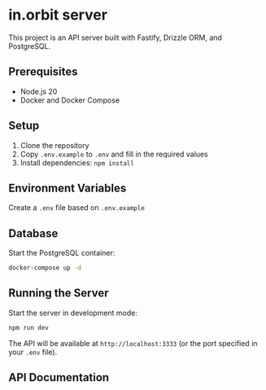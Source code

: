 # in.orbit server

This project is an API server built with Fastify, Drizzle ORM, and PostgreSQL.

## Prerequisites

- Node.js 20
- Docker and Docker Compose

## Setup

1. Clone the repository
2. Copy `.env.example` to `.env` and fill in the required values
3. Install dependencies: `npm install`

## Environment Variables

Create a `.env` file based on `.env.example`

## Database

Start the PostgreSQL container:

```bash
docker-compose up -d
```

## Running the Server

Start the server in development mode:

```bash
npm run dev
```

The API will be available at `http://localhost:3333` (or the port specified in your `.env` file).

## API Documentation

